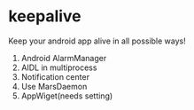 # keepalive
Keep your android app alive in all possible ways!

1. Android AlarmManager
2. AIDL in multiprocess
3. Notification center
4. Use MarsDaemon
5. AppWiget(needs setting)
